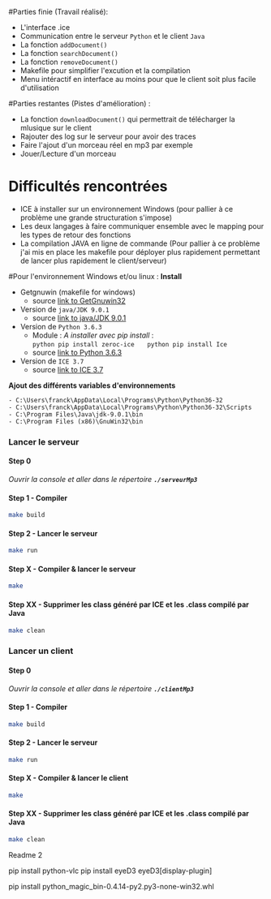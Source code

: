 #Parties finie (Travail réalisé):
- L'interface .ice 
- Communication entre le serveur `Python` et le client `Java`
- La fonction `addDocument()`
- La fonction `searchDocument()`
- La fonction `removeDocument()`
- Makefile pour simplifier l'excution et la compilation
- Menu intéractif en interface au moins pour que le client soit plus facile d'utilisation

#Parties restantes (Pistes d'amélioration) :
- La fonction `downloadDocument()` qui permettrait de télécharger la mlusique sur le client
- Rajouter des log sur le serveur pour avoir des traces
- Faire l'ajout d'un morceau réel en mp3 par exemple
- Jouer/Lecture d'un morceau

# Difficultés rencontrées
- ICE à installer sur un environnement Windows (pour pallier à ce problème une grande structuration s'impose)
- Les deux langages à faire communiquer ensemble avec le mapping pour les types de retour des fonctions
- La compilation JAVA en ligne de commande (Pour pallier à ce problème j'ai mis en place les makefile pour déployer plus rapidement permettant de lancer plus rapidement le client/serveur)

#Pour l'environnement Windows et/ou linux :
**Install**
  - Getgnuwin (makefile for windows) 
    - source  [link to GetGnuwin32](http://getgnuwin32.sourceforge.net)
  - Version de `java/JDK 9.0.1`
    - source  [link to java/JDK 9.0.1](http://www.oracle.com/technetwork/java/javase/downloads/jdk9-downloads-3848520.html)
  - Version de `Python 3.6.3`
    - Module :  _A installer avec pip install_ :   
            ```python
               pip install zeroc-ice  
            ```
            ```python
               pip install Ice 
            ```
    - source  [link to Python 3.6.3](https://www.python.org/downloads/)
  - Version de `ICE 3.7` 
    - source  [link to ICE 3.7](https://zeroc.com/downloads//ice)



**Ajout des différents variables d'environnements**
```
- C:\Users\franck\AppData\Local\Programs\Python\Python36-32
- C:\Users\franck\AppData\Local\Programs\Python\Python36-32\Scripts
- C:\Program Files\Java\jdk-9.0.1\bin
- C:\Program Files (x86)\GnuWin32\bin
```

### Lancer le serveur

#### Step 0
_Ouvrir la console et aller dans le répertoire **`./serveurMp3`**_
#### Step 1 - Compiler
```bash
make build
```
#### Step 2 - Lancer le serveur
```bash
make run
```
#### Step X - Compiler & lancer le serveur
```bash
make
```
#### Step XX - Supprimer les class généré par ICE et les .class compilé par Java
```bash
make clean
```

### Lancer un client

#### Step 0
_Ouvrir la console et aller dans le répertoire **`./clientMp3`**_
#### Step 1 - Compiler
```bash
make build
```
#### Step 2 - Lancer le serveur
```bash
make run
```
#### Step X - Compiler & lancer le client
```bash
make
```
#### Step XX - Supprimer les class généré par ICE et les .class compilé par Java
```bash
make clean
```


Readme 2

pip install python-vlc
pip install eyeD3 eyeD3[display-plugin]

pip install python_magic_bin-0.4.14-py2.py3-none-win32.whl
